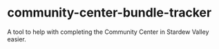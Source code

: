 # community-center-bundle-tracker
A tool to help with completing the Community Center in Stardew Valley easier.
